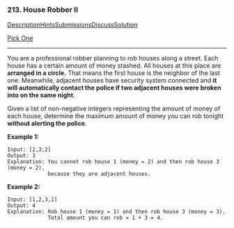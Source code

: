 ### 213. House Robber II

[Description](https://leetcode.com/problems/house-robber-ii/description/)[Hints](https://leetcode.com/problems/house-robber-ii/hints/)[Submissions](https://leetcode.com/problems/house-robber-ii/submissions/)[Discuss](https://leetcode.com/problems/house-robber-ii/discuss/)[Solution](https://leetcode.com/problems/house-robber-ii/solution/)

[Pick One](https://leetcode.com/problems/random-one-question/)

------

You are a professional robber planning to rob houses along a street. Each house has a certain amount of money stashed. All houses at this place are **arranged in a circle.** That means the first house is the neighbor of the last one. Meanwhile, adjacent houses have security system connected and **it will automatically contact the police if two adjacent houses were broken into on the same night**.

Given a list of non-negative integers representing the amount of money of each house, determine the maximum amount of money you can rob tonight **without alerting the police**.

**Example 1:**

```
Input: [2,3,2]
Output: 3
Explanation: You cannot rob house 1 (money = 2) and then rob house 3 (money = 2),
             because they are adjacent houses.
```

**Example 2:**

```
Input: [1,2,3,1]
Output: 4
Explanation: Rob house 1 (money = 1) and then rob house 3 (money = 3).
             Total amount you can rob = 1 + 3 = 4.
```